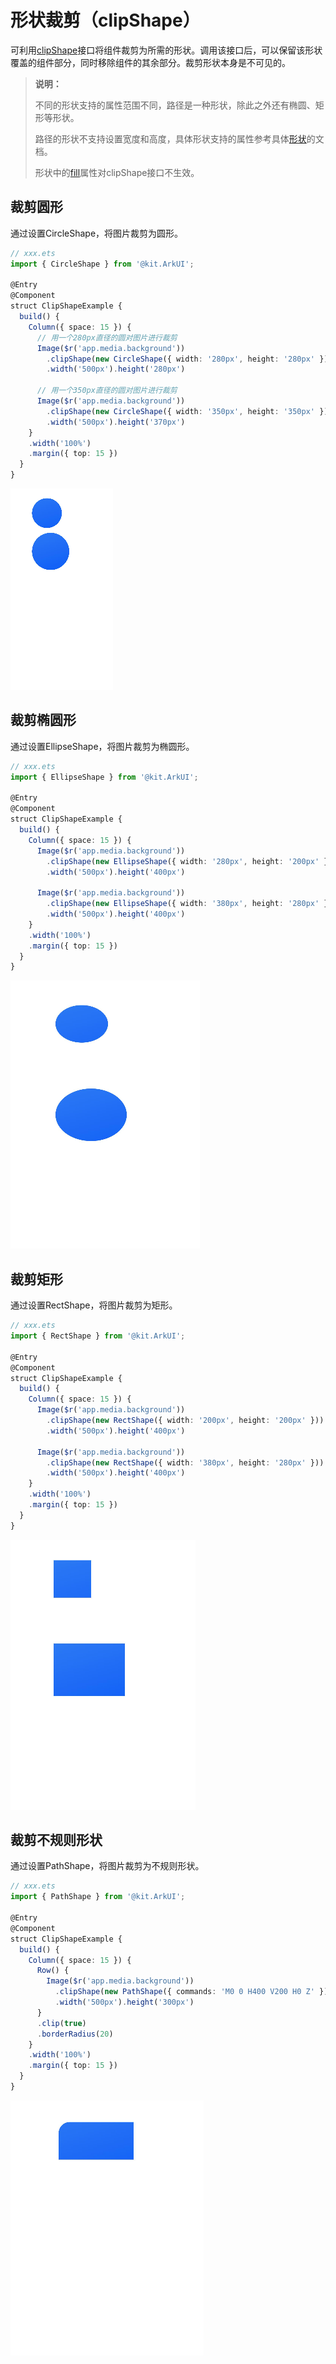 # 形状裁剪（clipShape）

可利用[clipShape](../reference/apis-arkui/arkui-ts/ts-universal-attributes-sharp-clipping.md#clipshape12)接口将组件裁剪为所需的形状。调用该接口后，可以保留该形状覆盖的组件部分，同时移除组件的其余部分。裁剪形状本身是不可见的。

> **说明：**  
>
> 不同的形状支持的属性范围不同，路径是一种形状，除此之外还有椭圆、矩形等形状。
>
> 路径的形状不支持设置宽度和高度，具体形状支持的属性参考具体[形状](../reference/apis-arkui/js-apis-arkui-shape.md)的文档。
>
> 形状中的[fill](../reference/apis-arkui/js-apis-arkui-shape.md#fill)属性对clipShape接口不生效。

## 裁剪圆形

通过设置CircleShape，将图片裁剪为圆形。

```ts
// xxx.ets
import { CircleShape } from '@kit.ArkUI';

@Entry
@Component
struct ClipShapeExample {
  build() {
    Column({ space: 15 }) {
      // 用一个280px直径的圆对图片进行裁剪
      Image($r('app.media.background'))
        .clipShape(new CircleShape({ width: '280px', height: '280px' }))
        .width('500px').height('280px')

      // 用一个350px直径的圆对图片进行裁剪
      Image($r('app.media.background'))
        .clipShape(new CircleShape({ width: '350px', height: '350px' }))
        .width('500px').height('370px')
    }
    .width('100%')
    .margin({ top: 15 })
  }
}
```

![zh-cn_image_clip_rotundity](figures/zh-cn_image_clip_rotundity.png)

## 裁剪椭圆形

通过设置EllipseShape，将图片裁剪为椭圆形。

```ts
// xxx.ets
import { EllipseShape } from '@kit.ArkUI';

@Entry
@Component
struct ClipShapeExample {
  build() {
    Column({ space: 15 }) {
      Image($r('app.media.background'))
        .clipShape(new EllipseShape({ width: '280px', height: '200px' }))
        .width('500px').height('400px')

      Image($r('app.media.background'))
        .clipShape(new EllipseShape({ width: '380px', height: '280px' }))
        .width('500px').height('400px')
    }
    .width('100%')
    .margin({ top: 15 })
  }
}
```

![zh-cn_image_clipl_elliptical](figures/zh-cn_image_clipl_elliptical.png)

## 裁剪矩形

通过设置RectShape，将图片裁剪为矩形。

```ts
// xxx.ets
import { RectShape } from '@kit.ArkUI';

@Entry
@Component
struct ClipShapeExample {
  build() {
    Column({ space: 15 }) {
      Image($r('app.media.background'))
        .clipShape(new RectShape({ width: '200px', height: '200px' }))
        .width('500px').height('400px')

      Image($r('app.media.background'))
        .clipShape(new RectShape({ width: '380px', height: '280px' }))
        .width('500px').height('400px')
    }
    .width('100%')
    .margin({ top: 15 })
  }
}
```

![zh-cn_image_clipl_rectangle](figures/zh-cn_image_clipl_rectangle.png)

## 裁剪不规则形状

通过设置PathShape，将图片裁剪为不规则形状。

```ts
// xxx.ets
import { PathShape } from '@kit.ArkUI';

@Entry
@Component
struct ClipShapeExample {
  build() {
    Column({ space: 15 }) {
      Row() {
        Image($r('app.media.background'))
          .clipShape(new PathShape({ commands: 'M0 0 H400 V200 H0 Z' }))
          .width('500px').height('300px')
      }
      .clip(true)
      .borderRadius(20)
    }
    .width('100%')
    .margin({ top: 15 })
  }
}
```

![zh-cn_image_clip_Irregular_shapes](figures/zh-cn_image_clip_Irregular_shapes.png)
